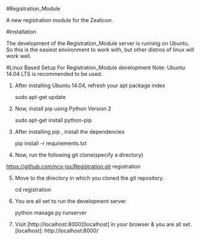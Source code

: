 #Registration_Module

A new registration module for the Zealicon.

#Installation

The development of the Registration_Module server is running on Ubuntu, So this is the easiest environment to work with,
but other distros of linux will work well.

#Linux Based Setup For Registration_Module development
Note: Ubuntu 14.04 LTS is recommended to be used.

1. After installing Ubuntu 14.04, refresh your apt package index
    
   sudo apt-get update

2. Now, install pip using Python Version 2
   
   sudo apt-get install python-pip

3. After installing pip , install the dependencies

   pip install -r requirements.txt

4. Now, run the following git clone(specify a directory)
   
  https://github.com/ncs-jss/Registration.git registration

5. Move to the directory in which you cloned the git repository.

   cd registration

6. You are all set to run the development server

   python manage.py runserver

7. Visit [http://localhost:8000][localhost] in your browser & you are all set.
   [localhost]: http://localhost:8000/

